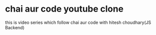 # chai aur code youtube clone

this is video series which follow chai aur code with hitesh choudhary(JS Backend)
